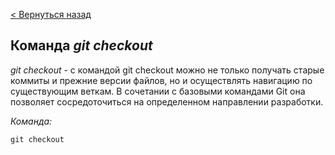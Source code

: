 [< Вернуться назад](readme.md)

## Команда ***git checkout***

*git checkout* - с командой git checkout можно не только получать старые коммиты и прежние версии файлов, но и осуществлять навигацию по существующим веткам. В сочетании с базовыми командами Git она позволяет сосредоточиться на определенном направлении разработки.

*Команда:*
```
git checkout
```
